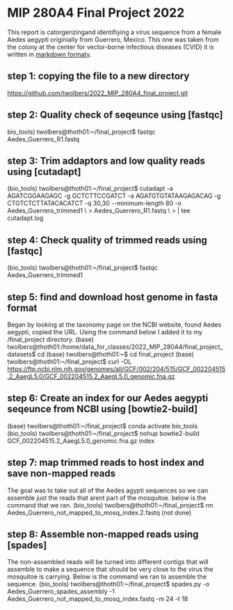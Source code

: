 # MIP 280A4 Final Project 2022
This report is catorgerizingand identifiying a virus sequence from a female Aedes aegypti originially from Guerrero, Mexico. This one was taken from the colony at the center for vector-borne infectious diseases (CVID)
it is written in [markdown formaty](https://www.markdownguide.org/basic-syntax/).
## step 1: copying the file to a new directory
https://github.com/twolbers/2022_MIP_280A4_final_project.git
## step 2: Quality check of seqeunce using [fastqc]
bio_tools) twolbers@thoth01:~/final_project$ fastqc Aedes_Guerrero_R1.fastq
## step 3: Trim addaptors and low quality reads using [cutadapt]
(bio_tools) twolbers@thoth01:~/final_project$ cutadapt -a AGATCGGAAGAGC -g GCTCTTCCGATCT -a AGATGTGTATAAGAGACAG -g CTGTCTCTTATACACATCT -q 30,30 --minimum-length 80 -o Aedes_Guerrero_trimmed1 \                                                > Aedes_Guerrero_R1.fastq \                                                                                             > | tee cutadapt.log
## step 4: Check quality of trimmed reads using [fastqc]
(bio_tools) twolbers@thoth01:~/final_project$ fastqc Aedes_Guerrero_trimmed1
## step 5: find and download host genome in fasta format
Began by looking at the taxonomy page on the NCBI website, found Aedes aegypti, copied the URL. Using the command below I added it to my /final_project directory.
(base) twolbers@thoth01:/home/data_for_classes/2022_MIP_280A4/final_project_datasets$ cd                                (base) twolbers@thoth01:~$ cd final_project                                                                             (base) twolbers@thoth01:~/final_project$ curl -OL https://ftp.ncbi.nlm.nih.gov/genomes/all/GCF/002/204/515/GCF_002204515.2_AaegL5.0/GCF_002204515.2_AaegL5.0_genomic.fna.gz
## step 6: Create an index for our Aedes aegypti seqeunce from NCBI using [bowtie2-build]
(base) twolbers@thoth01:~/final_project$ conda activate bio_tools                                                       (bio_tools) twolbers@thoth01:~/final_project$ nohup bowtie2-build GCF_002204515.2_AaegL5.0_genomic.fna.gz index
## step 7: map trimmed reads to host index and save non-mapped reads
The goal was to take out all of the Aedes agypti sequences so we can assemble just the reads that arent part of the mosquitoe. below is the command that we ran.
(bio_tools) twolbers@thoth01:~/final_project$ rm Aedes_Guerrero_not_mapped_to_mosq_index.2.fastq          (not done)
## step 8: Assemble non-mapped reads using [spades]
The non-assembled reads will be turned into different contigs that will assemble to make a sequence that should be very close to the virus the mosquitoe is carrying. Below is the command we ran to assemble the sequence.
(bio_tools) twolbers@thoth01:~/final_project$ spades.py -o Aedes_Guerrero_spades_assembly -1 Aedes_Guerrero_not_mapped_to_mosq_index.fastq -m 24 -t 18 



